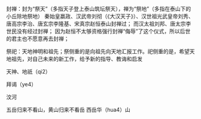 封禅：封为“祭天”（多指天子登上泰山筑坛祭天），禅为“祭地”（多指在泰山下的小丘除地祭地）
秦始皇嬴政、汉武帝刘彻（《大汉天子》）、汉世祖光武皇帝刘秀、唐高宗李治、唐玄宗李隆基、宋真宗赵恒泰山封禅过；
而汉太祖刘邦、唐太宗李世民没有经过封禅；
因为赵恒不太够资格强行封禅“侮辱”了这个仪式，所以后世的君主也不愿意再去封禅；

祭祀：天地神明和祖先；祭侧重的是向祖先向天地汇报工作。祀侧重的是，希望天地祖先，对自己未来的新工作，给予新的指导、教诲和启发

天神、地祇（qi2）

拜谒（ye4）

汶河

五岳归来不看山，黄山归来不看岳
西岳华（hua4）山